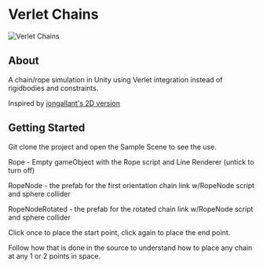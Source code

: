 # Verlet Chains

![Verlet Chains](https://i.imgur.com/aQyDTTk.gif)

## About <a name = "about"></a>

A chain/rope simulation in Unity using Verlet integration instead of rigidbodies and constraints.

Inspired by [jongallant's 2D version](https://github.com/jongallant/Unity-Verlet-Rope)

## Getting Started <a name = "getting_started"></a>

Git clone the project and open the Sample Scene to see the use.

Rope - Empty gameObject with the Rope script and Line Renderer (untick to turn off)

RopeNode - the prefab for the first orientation chain link w/RopeNode script and sphere collider

RopeNodeRotated - the prefab for the rotated chain link w/RopeNode script and sphere collider

Click once to place the start point, click again to place the end point.

Follow how that is done in the source to understand how to place any chain at any 1 or 2 points in space.



